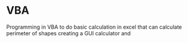 # VBA
Programming in VBA to do basic calculation in excel that can calculate 
perimeter of shapes
creating a GUI calculator 
and 
